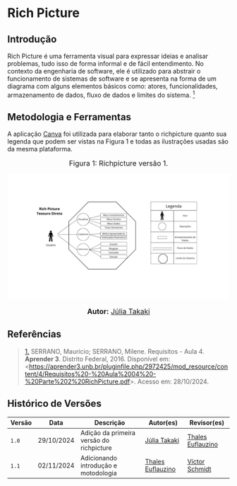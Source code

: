 # Rich Picture

## Introdução

Rich Picture é uma ferramenta visual para expressar ideias e analisar problemas, tudo isso de forma informal e de fácil entendimento. No contexto da engenharia de software, ele é utilizado para abstrair o funcionamento de sistemas de software e se apresenta na forma de um diagrama com alguns elementos básicos como: atores, funcionalidades, armazenamento de dados, fluxo de dados e limites do sistema. <a id="TEC1" href="#RP1"><sup>1</sup></a>

## Metodologia e Ferramentas

 A aplicação [Canva](https://www.canva.com) foi utilizada para elaborar tanto o richpicture quanto sua legenda que podem ser vistas na Figura 1 e todas as ilustrações usadas são da mesma plataforma.

<font size="3"><p style="text-align: center">Figura 1: Richpicture versão 1.</p></font>

![Figura 1: Rich Picture](../assets/RichPictureTesouroDireto.png)

<div>
<font size="3"><p style="text-align: center"><b>Autor:</b> <a href="https://www.github.com/juliatakaki">Júlia Takaki</a></font></p>
</div>

## Referências

> <a id="RP1" href="#TEC1">1.</a> SERRANO, Maurício; SERRANO, Milene. Requisitos - Aula 4. **Aprender 3**. Distrito Federal, 2016. Disponível em: <<https://aprender3.unb.br/pluginfile.php/2972425/mod_resource/content/4/Requisitos%20-%20Aula%2004%20-%20Parte%202%20RichPicture.pdf>>. Acesso em: 28/10/2024.

## Histórico de Versões

Versão  | Data | Descrição | Autor(es) | Revisor(es)
-------- | ------ | ------ | ---------- | ----------
`1.0` | 29/10/2024 | Adição da primeira versão do richpicture  | [Júlia Takaki](https://github.com/juliatakaki) | [Thales Euflauzino](https://github.com/thaleseuflauzino)
`1.1` | 02/11/2024 | Adicionando introdução e motodologia  | [Thales Euflauzino](https://github.com/thaleseuflauzino) | [Víctor Schmidt](https://github.com/moonshinerd)